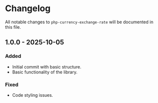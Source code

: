 # Changelog

All notable changes to `php-currency-exchange-rate` will be documented in this file.

## 1.0.0 - 2025-10-05

### Added
- Initial commit with basic structure.
- Basic functionality of the library.

### Fixed
- Code styling issues.
